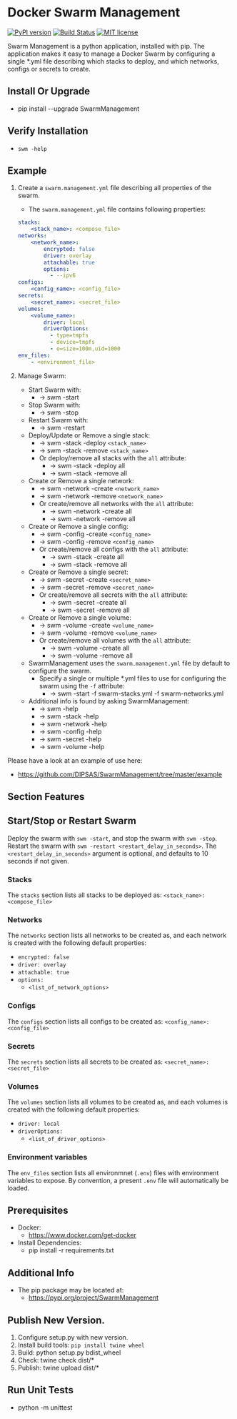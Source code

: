 # Docker Swarm Management

[![PyPI version](https://badge.fury.io/py/SwarmManagement.svg)](https://badge.fury.io/py/SwarmManagement)
[![Build Status](https://travis-ci.com/DIPSAS/SwarmManagement.svg?branch=master)](https://travis-ci.com/DIPSAS/SwarmManagement)
[![MIT license](http://img.shields.io/badge/license-MIT-brightgreen.svg)](http://opensource.org/licenses/MIT)

Swarm Management is a python application, installed with pip.
The application makes it easy to manage a Docker Swarm by configuring a single *.yml file describing which stacks to deploy, and which networks, configs or secrets to create.

## Install Or Upgrade
- pip install --upgrade SwarmManagement

## Verify Installation
- `swm -help`

## Example
1. Create a `swarm.management.yml` file describing all properties of the swarm.
    - The `swarm.management.yml` file contains following properties:
    ```yaml
    stacks:
        <stack_name>: <compose_file>
    networks:
        <network_name>: 
            encrypted: false
            driver: overlay
            attachable: true
            options:
              - --ipv6
    configs:
        <config_name>: <config_file>
    secrets:
        <secret_name>: <secret_file>
    volumes:
        <volume_name>:
            driver: local
            driverOptions:
              - type=tmpfs
              - device=tmpfs
              - o=size=100m,uid=1000
    env_files:
        - <environment_file>
    ```

2. Manage Swarm:
    - Start Swarm with:
        - -> swm -start
    - Stop Swarm with:
        - -> swm -stop
    - Restart Swarm with:
        - -> swm -restart
    - Deploy/Update or Remove a single stack:
        - -> swm -stack -deploy `<stack_name>`
        - -> swm -stack -remove `<stack_name>`
        - Or deploy/remove all stacks with the `all` attribute:
            - -> swm -stack -deploy all
            - -> swm -stack -remove all
    - Create or Remove a single network:
        - -> swm -network -create `<network_name>`
        - -> swm -network -remove `<network_name>`
        - Or create/remove all networks with the `all` attribute:
            - -> swm -network -create all
            - -> swm -network -remove all
    - Create or Remove a single config:
        - -> swm -config -create `<config_name>`
        - -> swm -config -remove `<config_name>`
        - Or create/remove all configs with the `all` attribute:
            - -> swm -stack -create all
            - -> swm -stack -remove all
    - Create or Remove a single secret:
        - -> swm -secret -create `<secret_name>`
        - -> swm -secret -remove `<secret_name>`
        - Or create/remove all secrets with the `all` attribute:
            - -> swm -secret -create all
            - -> swm -secret -remove all
    - Create or Remove a single volume:
        - -> swm -volume -create `<volume_name>`
        - -> swm -volume -remove `<volume_name>`
        - Or create/remove all volumes with the `all` attribute:
            - -> swm -volume -create all
            - -> swm -volume -remove all
    - SwarmManagement uses the `swarm.management.yml` file by default to configure the swarm.
        - Specify a single or multiple *.yml files to use for configuring the swarm using the `-f` attribute:
            - -> swm -start -f swarm-stacks.yml -f swarm-networks.yml
    - Additional info is found by asking SwarmManagement:
        - -> swm -help
        - -> swm -stack -help
        - -> swm -network -help
        - -> swm -config -help
        - -> swm -secret -help
        - -> swm -volume -help

Please have a look at an example of use here:
- https://github.com/DIPSAS/SwarmManagement/tree/master/example

## Section Features

## Start/Stop or Restart Swarm
Deploy the swarm with `swm -start`, and stop the swarm with `swm -stop`.
Restart the swarm with `swm -restart <restart_delay_in_seconds>`. The `<restart_delay_in_seconds>` argument is optional, and defaults to 10 seconds if not given.

### Stacks
The `stacks` section lists all stacks to be deployed as: `<stack_name>: <compose_file>`

### Networks
The `networks` section lists all networks to be created as, and each network is created with the following default properties:
* `encrypted: false`
* `driver: overlay`
* `attachable: true`
* `options:`
    - `<list_of_network_options>`

### Configs
The `configs` section lists all configs to be created as: `<config_name>: <config_file>`

### Secrets
The `secrets` section lists all secrets to be created as: `<secret_name>: <secret_file>`

### Volumes
The `volumes` section lists all volumes to be created as, and each volumes is created with the following default properties:
* `driver: local`
* `driverOptions:`
    - `<list_of_driver_options>`

### Environment variables
The `env_files` section lists all environmnet (`.env`) files with environment variables to expose.
By convention, a present `.env` file will automatically be loaded.

## Prerequisites
- Docker:
    - https://www.docker.com/get-docker
- Install Dependencies:
    - pip install -r requirements.txt

## Additional Info
- The pip package may be located at:
    - https://pypi.org/project/SwarmManagement

## Publish New Version.
1. Configure setup.py with new version.
2. Install build tools: `pip install twine wheel`
3. Build: python setup.py bdist_wheel
4. Check: twine check dist/*
5. Publish: twine upload dist/*

## Run Unit Tests
- python -m unittest